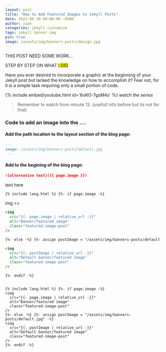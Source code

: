 ```yaml
---
layout: post
title: "How to Add Featured Images to Jekyll Posts"
date: 2023-06-30 09:00:00 -0500
author: juan
categories: jekyll customize
tags: jekyll banner-img
pin: true
image: /assets/img/banners-posts/design.jpg
---
```


THIS POST NEED SOME WORK...

STEP BY STEP ON WHAT <mark>I DID</mark>

Have you ever desired to incorporate a graphic at the beginning of your Jekyll post but lacked the knowledge on how to accomplish it? Fear not, for it is a simple task requiring only a small portion of code.

{% include embed/youtube.html id='6oKO-7gsM4s' %}
_watch the series_

> Remember to watch from minute 12. (usefull info before but its not for that)

### Code to add an image into the ....

#### Add the path location to the layout section of the blog page:

```markdown
---
image: /assets/img/banners-posts/default.jpg
---
```

#### Add to the begining of the blog page:

```markdown
![alternative text]({{ page.image }})
```

text here

```markdown
{% include lang.html %} {%- if page.image -%}
```

img <>

```markdown
<img
  src="{{- page.image | relative_url -}}"
  alt="Banner/featured image"
  class="featured-image-post"
/>
```

```markdown
{%- else -%} {%- assign postImage = "/assets/img/banners-posts/default.jpg" -%}
```

```markdown
<img
  src="{{- postImage | relative_url -}}"
  alt="Default banner/featured image"
  class="featured-image-post"
/>
```

```markdown
{%- endif -%}
```

```

{% include lang.html %} {%- if page.image -%}
<img
  src="{{- page.image | relative_url -}}"
  alt="Banner/featured image"
  class="featured-image-post"
/>
{%- else -%} {%- assign postImage = "/assets/img/banners-posts/default.jpg" -%}
<img
  src="{{- postImage | relative_url -}}"
  alt="Default banner/featured image"
  class="featured-image-post"
/>
{%- endif -%}
```
